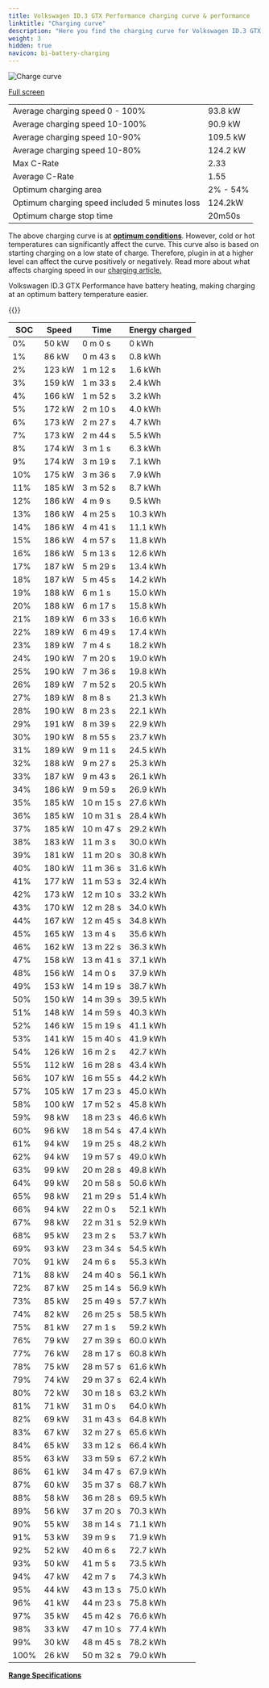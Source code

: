 ```yaml
---
title: Volkswagen ID.3 GTX Performance charging curve & performance
linktitle: "Charging curve"
description: "Here you find the charging curve for Volkswagen ID.3 GTX Performance."
weight: 3
hidden: true
navicon: bi-battery-charging
---
```

<!-- markdownlint-disable MD033 -->
<img src="/images/models/volkswagen/id.3/id.3_gtx_performance/chargingcurve.svg" alt="Charge curve" class="img-fluid">

[Full screen](/images/models/volkswagen/id.3/id.3_gtx_performance/chargingcurve.svg)


<table class="table table-striped border">
<tbody>
<tr>
<td>Average charging speed 0 - 100%</td><td>93.8 kW</td>
</tr>
<tr>
<td>Average charging speed 10-100%</td><td>90.9 kW</td>
</tr>
<tr>
<td>Average charging speed 10-90%</td><td>109.5 kW</td>
</tr>
<tr>
<td>Average charging speed 10-80%</td><td>124.2 kW</td>
</tr>
<tr>
<td>Max C-Rate</td><td>2.33</td>
</tr>
<tr>
<td>Average C-Rate</td><td>1.55</td>
</tr>
<tr>
<td>Optimum charging area</td><td>2% - 54%</td>
</tr>
<tr>
<td>Optimum charging speed included 5 minutes loss</td><td>124.2kW</td>
</tr>
<tr>
<td>Optimum charge stop time</td><td>20m50s</td>
</tr>
</tbody>
</table>


The above charging curve is at **[optimum conditions](../../../../../technology/battery/charging/#temperature)**. However, cold or hot temperatures can significantly affect the curve. This curve also is based on starting charging on a low state of charge. Therefore, plugin in at a higher level can affect the curve positively or negatively. Read more about what affects charging speed in our [charging article.](../../../../../technology/battery/charging/)


Volkswagen ID.3 GTX Performance have battery heating, making charging at an optimum battery temperature easier.


{{<evkxdisplayaddarticle />}}
<table class="table table-striped border">
<thead>
<tr><th>SOC</th><th>Speed</th><th>Time</th><th>Energy charged</th></tr>
</thead>
<tbody>
<tr>
<td>0%</td><td>50 kW</td><td> 0 m 0 s </td><td>0 kWh </td>
</tr>
<tr>
<td>1%</td><td>86 kW</td><td> 0 m 43 s </td><td>0.8 kWh </td>
</tr>
<tr>
<td>2%</td><td>123 kW</td><td> 1 m 12 s </td><td>1.6 kWh </td>
</tr>
<tr>
<td>3%</td><td>159 kW</td><td> 1 m 33 s </td><td>2.4 kWh </td>
</tr>
<tr>
<td>4%</td><td>166 kW</td><td> 1 m 52 s </td><td>3.2 kWh </td>
</tr>
<tr>
<td>5%</td><td>172 kW</td><td> 2 m 10 s </td><td>4.0 kWh </td>
</tr>
<tr>
<td>6%</td><td>173 kW</td><td> 2 m 27 s </td><td>4.7 kWh </td>
</tr>
<tr>
<td>7%</td><td>173 kW</td><td> 2 m 44 s </td><td>5.5 kWh </td>
</tr>
<tr>
<td>8%</td><td>174 kW</td><td> 3 m 1 s </td><td>6.3 kWh </td>
</tr>
<tr>
<td>9%</td><td>174 kW</td><td> 3 m 19 s </td><td>7.1 kWh </td>
</tr>
<tr>
<td>10%</td><td>175 kW</td><td> 3 m 36 s </td><td>7.9 kWh </td>
</tr>
<tr>
<td>11%</td><td>185 kW</td><td> 3 m 52 s </td><td>8.7 kWh </td>
</tr>
<tr>
<td>12%</td><td>186 kW</td><td> 4 m 9 s </td><td>9.5 kWh </td>
</tr>
<tr>
<td>13%</td><td>186 kW</td><td> 4 m 25 s </td><td>10.3 kWh </td>
</tr>
<tr>
<td>14%</td><td>186 kW</td><td> 4 m 41 s </td><td>11.1 kWh </td>
</tr>
<tr>
<td>15%</td><td>186 kW</td><td> 4 m 57 s </td><td>11.8 kWh </td>
</tr>
<tr>
<td>16%</td><td>186 kW</td><td> 5 m 13 s </td><td>12.6 kWh </td>
</tr>
<tr>
<td>17%</td><td>187 kW</td><td> 5 m 29 s </td><td>13.4 kWh </td>
</tr>
<tr>
<td>18%</td><td>187 kW</td><td> 5 m 45 s </td><td>14.2 kWh </td>
</tr>
<tr>
<td>19%</td><td>188 kW</td><td> 6 m 1 s </td><td>15.0 kWh </td>
</tr>
<tr>
<td>20%</td><td>188 kW</td><td> 6 m 17 s </td><td>15.8 kWh </td>
</tr>
<tr>
<td>21%</td><td>189 kW</td><td> 6 m 33 s </td><td>16.6 kWh </td>
</tr>
<tr>
<td>22%</td><td>189 kW</td><td> 6 m 49 s </td><td>17.4 kWh </td>
</tr>
<tr>
<td>23%</td><td>189 kW</td><td> 7 m 4 s </td><td>18.2 kWh </td>
</tr>
<tr>
<td>24%</td><td>190 kW</td><td> 7 m 20 s </td><td>19.0 kWh </td>
</tr>
<tr>
<td>25%</td><td>190 kW</td><td> 7 m 36 s </td><td>19.8 kWh </td>
</tr>
<tr>
<td>26%</td><td>189 kW</td><td> 7 m 52 s </td><td>20.5 kWh </td>
</tr>
<tr>
<td>27%</td><td>189 kW</td><td> 8 m 8 s </td><td>21.3 kWh </td>
</tr>
<tr>
<td>28%</td><td>190 kW</td><td> 8 m 23 s </td><td>22.1 kWh </td>
</tr>
<tr>
<td>29%</td><td>191 kW</td><td> 8 m 39 s </td><td>22.9 kWh </td>
</tr>
<tr>
<td>30%</td><td>190 kW</td><td> 8 m 55 s </td><td>23.7 kWh </td>
</tr>
<tr>
<td>31%</td><td>189 kW</td><td> 9 m 11 s </td><td>24.5 kWh </td>
</tr>
<tr>
<td>32%</td><td>188 kW</td><td> 9 m 27 s </td><td>25.3 kWh </td>
</tr>
<tr>
<td>33%</td><td>187 kW</td><td> 9 m 43 s </td><td>26.1 kWh </td>
</tr>
<tr>
<td>34%</td><td>186 kW</td><td> 9 m 59 s </td><td>26.9 kWh </td>
</tr>
<tr>
<td>35%</td><td>185 kW</td><td> 10 m 15 s </td><td>27.6 kWh </td>
</tr>
<tr>
<td>36%</td><td>185 kW</td><td> 10 m 31 s </td><td>28.4 kWh </td>
</tr>
<tr>
<td>37%</td><td>185 kW</td><td> 10 m 47 s </td><td>29.2 kWh </td>
</tr>
<tr>
<td>38%</td><td>183 kW</td><td> 11 m 3 s </td><td>30.0 kWh </td>
</tr>
<tr>
<td>39%</td><td>181 kW</td><td> 11 m 20 s </td><td>30.8 kWh </td>
</tr>
<tr>
<td>40%</td><td>180 kW</td><td> 11 m 36 s </td><td>31.6 kWh </td>
</tr>
<tr>
<td>41%</td><td>177 kW</td><td> 11 m 53 s </td><td>32.4 kWh </td>
</tr>
<tr>
<td>42%</td><td>173 kW</td><td> 12 m 10 s </td><td>33.2 kWh </td>
</tr>
<tr>
<td>43%</td><td>170 kW</td><td> 12 m 28 s </td><td>34.0 kWh </td>
</tr>
<tr>
<td>44%</td><td>167 kW</td><td> 12 m 45 s </td><td>34.8 kWh </td>
</tr>
<tr>
<td>45%</td><td>165 kW</td><td> 13 m 4 s </td><td>35.6 kWh </td>
</tr>
<tr>
<td>46%</td><td>162 kW</td><td> 13 m 22 s </td><td>36.3 kWh </td>
</tr>
<tr>
<td>47%</td><td>158 kW</td><td> 13 m 41 s </td><td>37.1 kWh </td>
</tr>
<tr>
<td>48%</td><td>156 kW</td><td> 14 m 0 s </td><td>37.9 kWh </td>
</tr>
<tr>
<td>49%</td><td>153 kW</td><td> 14 m 19 s </td><td>38.7 kWh </td>
</tr>
<tr>
<td>50%</td><td>150 kW</td><td> 14 m 39 s </td><td>39.5 kWh </td>
</tr>
<tr>
<td>51%</td><td>148 kW</td><td> 14 m 59 s </td><td>40.3 kWh </td>
</tr>
<tr>
<td>52%</td><td>146 kW</td><td> 15 m 19 s </td><td>41.1 kWh </td>
</tr>
<tr>
<td>53%</td><td>141 kW</td><td> 15 m 40 s </td><td>41.9 kWh </td>
</tr>
<tr>
<td>54%</td><td>126 kW</td><td> 16 m 2 s </td><td>42.7 kWh </td>
</tr>
<tr>
<td>55%</td><td>112 kW</td><td> 16 m 28 s </td><td>43.4 kWh </td>
</tr>
<tr>
<td>56%</td><td>107 kW</td><td> 16 m 55 s </td><td>44.2 kWh </td>
</tr>
<tr>
<td>57%</td><td>105 kW</td><td> 17 m 23 s </td><td>45.0 kWh </td>
</tr>
<tr>
<td>58%</td><td>100 kW</td><td> 17 m 52 s </td><td>45.8 kWh </td>
</tr>
<tr>
<td>59%</td><td>98 kW</td><td> 18 m 23 s </td><td>46.6 kWh </td>
</tr>
<tr>
<td>60%</td><td>96 kW</td><td> 18 m 54 s </td><td>47.4 kWh </td>
</tr>
<tr>
<td>61%</td><td>94 kW</td><td> 19 m 25 s </td><td>48.2 kWh </td>
</tr>
<tr>
<td>62%</td><td>94 kW</td><td> 19 m 57 s </td><td>49.0 kWh </td>
</tr>
<tr>
<td>63%</td><td>99 kW</td><td> 20 m 28 s </td><td>49.8 kWh </td>
</tr>
<tr>
<td>64%</td><td>99 kW</td><td> 20 m 58 s </td><td>50.6 kWh </td>
</tr>
<tr>
<td>65%</td><td>98 kW</td><td> 21 m 29 s </td><td>51.4 kWh </td>
</tr>
<tr>
<td>66%</td><td>94 kW</td><td> 22 m 0 s </td><td>52.1 kWh </td>
</tr>
<tr>
<td>67%</td><td>98 kW</td><td> 22 m 31 s </td><td>52.9 kWh </td>
</tr>
<tr>
<td>68%</td><td>95 kW</td><td> 23 m 2 s </td><td>53.7 kWh </td>
</tr>
<tr>
<td>69%</td><td>93 kW</td><td> 23 m 34 s </td><td>54.5 kWh </td>
</tr>
<tr>
<td>70%</td><td>91 kW</td><td> 24 m 6 s </td><td>55.3 kWh </td>
</tr>
<tr>
<td>71%</td><td>88 kW</td><td> 24 m 40 s </td><td>56.1 kWh </td>
</tr>
<tr>
<td>72%</td><td>87 kW</td><td> 25 m 14 s </td><td>56.9 kWh </td>
</tr>
<tr>
<td>73%</td><td>85 kW</td><td> 25 m 49 s </td><td>57.7 kWh </td>
</tr>
<tr>
<td>74%</td><td>82 kW</td><td> 26 m 25 s </td><td>58.5 kWh </td>
</tr>
<tr>
<td>75%</td><td>81 kW</td><td> 27 m 1 s </td><td>59.2 kWh </td>
</tr>
<tr>
<td>76%</td><td>79 kW</td><td> 27 m 39 s </td><td>60.0 kWh </td>
</tr>
<tr>
<td>77%</td><td>76 kW</td><td> 28 m 17 s </td><td>60.8 kWh </td>
</tr>
<tr>
<td>78%</td><td>75 kW</td><td> 28 m 57 s </td><td>61.6 kWh </td>
</tr>
<tr>
<td>79%</td><td>74 kW</td><td> 29 m 37 s </td><td>62.4 kWh </td>
</tr>
<tr>
<td>80%</td><td>72 kW</td><td> 30 m 18 s </td><td>63.2 kWh </td>
</tr>
<tr>
<td>81%</td><td>71 kW</td><td> 31 m 0 s </td><td>64.0 kWh </td>
</tr>
<tr>
<td>82%</td><td>69 kW</td><td> 31 m 43 s </td><td>64.8 kWh </td>
</tr>
<tr>
<td>83%</td><td>67 kW</td><td> 32 m 27 s </td><td>65.6 kWh </td>
</tr>
<tr>
<td>84%</td><td>65 kW</td><td> 33 m 12 s </td><td>66.4 kWh </td>
</tr>
<tr>
<td>85%</td><td>63 kW</td><td> 33 m 59 s </td><td>67.2 kWh </td>
</tr>
<tr>
<td>86%</td><td>61 kW</td><td> 34 m 47 s </td><td>67.9 kWh </td>
</tr>
<tr>
<td>87%</td><td>60 kW</td><td> 35 m 37 s </td><td>68.7 kWh </td>
</tr>
<tr>
<td>88%</td><td>58 kW</td><td> 36 m 28 s </td><td>69.5 kWh </td>
</tr>
<tr>
<td>89%</td><td>56 kW</td><td> 37 m 20 s </td><td>70.3 kWh </td>
</tr>
<tr>
<td>90%</td><td>55 kW</td><td> 38 m 14 s </td><td>71.1 kWh </td>
</tr>
<tr>
<td>91%</td><td>53 kW</td><td> 39 m 9 s </td><td>71.9 kWh </td>
</tr>
<tr>
<td>92%</td><td>52 kW</td><td> 40 m 6 s </td><td>72.7 kWh </td>
</tr>
<tr>
<td>93%</td><td>50 kW</td><td> 41 m 5 s </td><td>73.5 kWh </td>
</tr>
<tr>
<td>94%</td><td>47 kW</td><td> 42 m 7 s </td><td>74.3 kWh </td>
</tr>
<tr>
<td>95%</td><td>44 kW</td><td> 43 m 13 s </td><td>75.0 kWh </td>
</tr>
<tr>
<td>96%</td><td>41 kW</td><td> 44 m 23 s </td><td>75.8 kWh </td>
</tr>
<tr>
<td>97%</td><td>35 kW</td><td> 45 m 42 s </td><td>76.6 kWh </td>
</tr>
<tr>
<td>98%</td><td>33 kW</td><td> 47 m 10 s </td><td>77.4 kWh </td>
</tr>
<tr>
<td>99%</td><td>30 kW</td><td> 48 m 45 s </td><td>78.2 kWh </td>
</tr>
<tr>
<td>100%</td><td>26 kW</td><td> 50 m 32 s </td><td>79.0 kWh </td>
</tr>
</tbody>
</table>

<div class="mt-3 mb-3">
<a href="../rangeandconsumption/" class="text-decoration-none text-black">
<strong><i class="bi-arrow-left"></i> Range </strong>
</a>
<a href="../specifications/" class="text-decoration-none text-black float-end">
<strong>Specifications <i class="bi-arrow-right"></i></strong>
</a>
</div>
